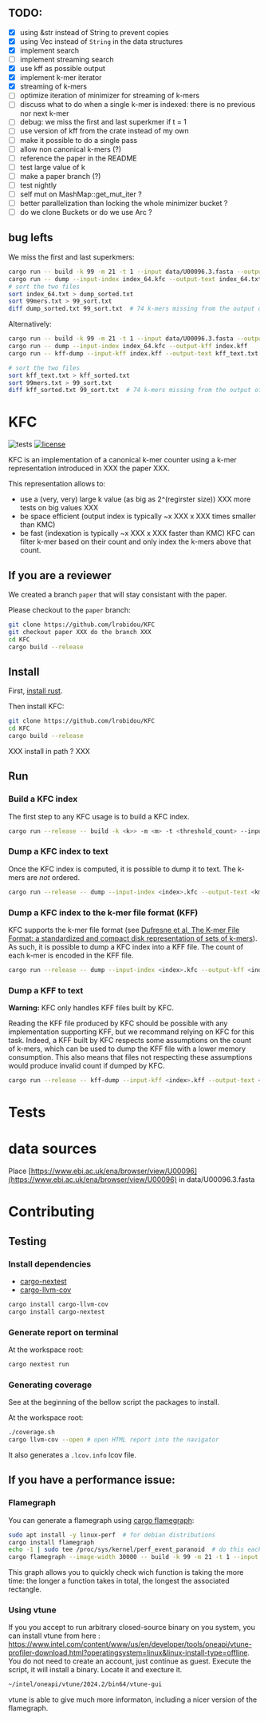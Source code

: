 ## TODO:
- [x] using &str instead of String to prevent copies
- [x] using Vec<u8> instead of `String` in the data structures
- [x] implement search
- [ ] implement streaming search
- [x] use kff as possible output
- [x] implement k-mer iterator
- [x] streaming of k-mers
- [ ] optimize iteration of minimizer for streaming of k-mers
- [ ] discuss what to do when a single k-mer is indexed: there is no previous nor next k-mer
- [ ] debug: we miss the first and last superkmer if t = 1 
- [ ] use version of kff from the crate instead of my own 
- [ ] make it possible to do a single pass 
- [ ] allow non canonical k-mers (?)
- [ ] reference the paper in the README
- [ ] test large value of k
- [ ] make a paper branch (?)
- [ ] test nightly
- [ ] self mut on MashMap::get_mut_iter ?
- [ ] better parallelization than locking the whole minimizer bucket ?
- [ ] do we clone Buckets or do we use Arc ?

## bug lefts
We miss the first and last superkmers:
```bash
cargo run -- build -k 99 -m 21 -t 1 --input data/U00096.3.fasta --output index_64.kfc --check-kmc data/99mers.txt
cargo run -- dump --input-index index_64.kfc --output-text index_64.txt
# sort the two files
sort index_64.txt > dump_sorted.txt 
sort 99mers.txt > 99_sort.txt
diff dump_sorted.txt 99_sort.txt  # 74 k-mers missing from the output of KFC
```
Alternatively:
```bash
cargo run -- build -k 99 -m 21 -t 1 --input data/U00096.3.fasta --output index_64.kfc --check-kmc data/99mers.txt
cargo run -- dump --input-index index_64.kfc --output-kff index.kff
cargo run -- kff-dump --input-kff index.kff --output-text kff_text.txt

# sort the two files
sort kff_text.txt > kff_sorted.txt
sort 99mers.txt > 99_sort.txt
diff kff_sorted.txt 99_sort.txt  # 74 k-mers missing from the output of KFC
```
# KFC

![tests](https://github.com/lrobidou/KFC/workflows/tests/badge.svg)
[![license](https://img.shields.io/badge/license-AGPL-purple)](https://github.com/lrobidou/KFC//blob/main/LICENSE)

KFC is an implementation of a canonical k-mer counter using a k-mer representation introduced in XXX the paper XXX.

This representation allows to:
- use a (very, very) large k value (as big as 2^(regirster size)) XXX more tests on big values XXX
- be space efficient (output index is typically ~x XXX x XXX times smaller than KMC)
- be fast (indexation is typically ~x XXX x XXX faster than KMC)
KFC can filter k-mer based on their count and only index the k-mers above that count.

## If you are a reviewer
We created a branch `paper` that will stay consistant with the paper.

Please checkout to the `paper` branch:
```bash
git clone https://github.com/lrobidou/KFC
git checkout paper XXX do the branch XXX
cd KFC
cargo build --release
```

## Install

First, [install rust](https://www.rust-lang.org/learn/get-started).

Then install KFC:
```bash
git clone https://github.com/lrobidou/KFC
cd KFC
cargo build --release
```
XXX install in path ? XXX

## Run
### Build a KFC index
The first step to any KFC usage is to build a KFC index.
```bash
cargo run --release -- build -k <k>> -m <m> -t <threshold_count> --input <file>.fasta --output <index>.kfc
```

### Dump a KFC index to text
Once the KFC index is computed, it is possible to dump it to text. The k-mers are *not* ordered.
```bash
cargo run --release -- dump --input-index <index>.kfc --output-text <kmers.txt>
```

### Dump a KFC index to the k-mer file format (KFF)
KFC supports the k-mer file format (see [Dufresne et al, The K-mer File Format: a standardized and compact disk representation of sets of k-mers](https://doi.org/10.1093/bioinformatics/btac528)).
As such, it is possible to dump a KFC index into a KFF file.
The count of each k-mer is encoded in the KFF file. 
```bash
cargo run --release -- dump --input-index <index>.kfc --output-kff <index>.kff
```

### Dump a KFF to text
**Warning:** KFC only handles KFF files built by KFC.

Reading the KFF file produced by KFC should be possible with any implementation supporting KFF, but we recommand relying on KFC for this task. Indeed, a KFF built by KFC respects some assumptions on the count of k-mers, which can be used to dump the KFF file with a lower memory consumption. This also means that files not respecting these assumptions would produce invalid count if dumped by KFC.

```bash 
cargo run --release -- kff-dump --input-kff <index>.kff --output-text <index>.txt
```

# Tests
# data sources
Place [https://www.ebi.ac.uk/ena/browser/view/U00096](https://www.ebi.ac.uk/ena/browser/view/U00096) in data/U00096.3.fasta

# Contributing

## Testing

### Install dependencies

* [cargo-nextest](https://nexte.st/)
* [cargo-llvm-cov](https://crates.io/crates/cargo-llvm-cov)
```bash
cargo install cargo-llvm-cov
cargo install cargo-nextest
```

### Generate report on terminal

At the workspace root:
```bash
cargo nextest run
```

### Generating coverage

See at the beginning of the bellow script the packages to install.

At the workspace root:

```bash
./coverage.sh
cargo llvm-cov --open # open HTML report into the navigator
```

It also generates a `.lcov.info` lcov file.

## If you have a performance issue:
### Flamegraph
You can generate a flamegraph using [cargo flamegraph](https://github.com/flamegraph-rs/flamegraph):
```bash
sudo apt install -y linux-perf  # for debian distributions
cargo install flamegraph
echo -1 | sudo tee /proc/sys/kernel/perf_event_paranoid  # do this each time you reboot
cargo flamegraph --image-width 30000 -- build -k 99 -m 21 -t 1 --input data/U00096.3.fasta # change the width to suit your need
```
This graph allows you to quickly check wich function is taking the more time: the longer a function takes in total, the longest the associated rectangle.

### Using vtune
If you you accept to run arbitrary closed-source binary on you system, you can install vtune from here : https://www.intel.com/content/www/us/en/developer/tools/oneapi/vtune-profiler-download.html?operatingsystem=linux&linux-install-type=offline. You do not need to create an account, just continue as guest.
Execute the script, it will install a binary. Locate it and execture it.
```bash
~/intel/oneapi/vtune/2024.2/bin64/vtune-gui
```
vtune is able to give much more informaton, including a nicer version of the flamegraph.